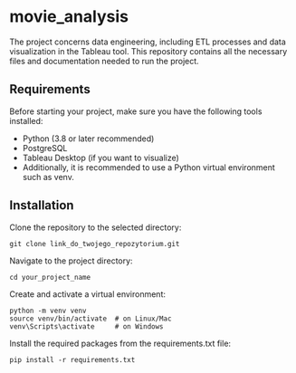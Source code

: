 # movie_analysis

The project concerns data engineering, including ETL processes and data visualization in the Tableau tool. This repository contains all the necessary files and documentation needed to run the project.

## Requirements
Before starting your project, make sure you have the following tools installed:

- Python (3.8 or later recommended)
- PostgreSQL
- Tableau Desktop (if you want to visualize)
- Additionally, it is recommended to use a Python virtual environment such as venv.

## Installation
Clone the repository to the selected directory: 
``` 
git clone link_do_twojego_repozytorium.git
```

Navigate to the project directory:
``` 
cd your_project_name
```

Create and activate a virtual environment:
```
python -m venv venv
source venv/bin/activate  # on Linux/Mac
venv\Scripts\activate     # on Windows
```

Install the required packages from the requirements.txt file:
``` 
pip install -r requirements.txt
```

